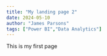 ```yaml
---
title: "My landing page 2"
date: 2024-05-10
author: "James Parsons"
tags: ["Power BI","Data Analytics"]
---
```

This is my first page